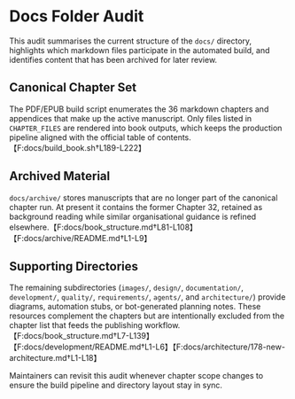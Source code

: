 # Docs Folder Audit

This audit summarises the current structure of the `docs/` directory, highlights which markdown files participate in the automated build, and identifies content that has been archived for later review.

## Canonical Chapter Set

The PDF/EPUB build script enumerates the 36 markdown chapters and appendices that make up the active manuscript. Only files listed in `CHAPTER_FILES` are rendered into book outputs, which keeps the production pipeline aligned with the official table of contents.【F:docs/build_book.sh†L189-L222】

## Archived Material

`docs/archive/` stores manuscripts that are no longer part of the canonical chapter run. At present it contains the former Chapter 32, retained as background reading while similar organisational guidance is refined elsewhere.【F:docs/book_structure.md†L81-L108】【F:docs/archive/README.md†L1-L9】

## Supporting Directories

The remaining subdirectories (`images/`, `design/`, `documentation/`, `development/`, `quality/`, `requirements/`, `agents/`, and `architecture/`) provide diagrams, automation stubs, or bot-generated planning notes. These resources complement the chapters but are intentionally excluded from the chapter list that feeds the publishing workflow.【F:docs/book_structure.md†L7-L139】【F:docs/development/README.md†L1-L6】【F:docs/architecture/178-new-architecture.md†L1-L18】

Maintainers can revisit this audit whenever chapter scope changes to ensure the build pipeline and directory layout stay in sync.
